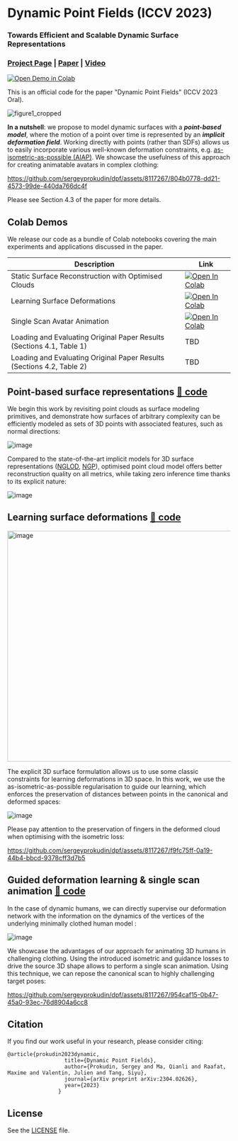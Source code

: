 # Dynamic Point Fields (ICCV 2023)

### Towards Efficient and Scalable Dynamic Surface Representations

### [Project Page](https://sergeyprokudin.github.io/dpf/) | [Paper](https://arxiv.org/abs/2304.02626) | [Video](https://www.youtube.com/watch?v=i-9eAgS8HEA)

[![Open Demo in Colab](https://colab.research.google.com/assets/colab-badge.svg)](https://colab.research.google.com/github//sergeyprokudin/dpf/blob/main/colab_notebooks/Single_Scan_Animation.ipynb)<br> 

This is an official code for the paper "Dynamic Point Fields" (ICCV 2023 Oral).

![figure1_cropped](https://github.com/sergeyprokudin/dpf/assets/8117267/9fb279d9-b518-4cc7-82e6-3ccfd4bee48c)

**In a nutshell**: we propose to model dynamic surfaces with a _**point-based model**_, where the motion of a point over time is represented by an _**implicit deformation field**_. Working directly with points (rather than SDFs) allows us to easily incorporate various well-known deformation constraints, e.g. [as-isometric-as-possible (AIAP)](http://graphics.stanford.edu/~niloy/research/shape_space/shape_space_sig_07.html). We showcase the usefulness of this approach for creating animatable avatars in complex clothing:


https://github.com/sergeyprokudin/dpf/assets/8117267/804b0778-dd21-4573-99de-440da766dc4f


Please see Section 4.3 of the paper for more details.

## Colab Demos

We release our code as a bundle of Colab notebooks covering the main experiments and applications discussed in the paper.

| Description      | Link |
| ----------- | ----------- |
| Static Surface Reconstruction with Optimised Clouds| [![Open In Colab](https://colab.research.google.com/assets/colab-badge.svg)](https://colab.research.google.com/github//sergeyprokudin/dpf/blob/main/colab_notebooks/Static_Surface_Reconstruction_with_Optimised_Clouds.ipynb)|
| Learning Surface Deformations | [![Open In Colab](https://colab.research.google.com/assets/colab-badge.svg)](https://colab.research.google.com/github//sergeyprokudin/dpf/blob/main/colab_notebooks/Learning_Surface_Deformations.ipynb)|
| Single Scan Avatar Animation | [![Open In Colab](https://colab.research.google.com/assets/colab-badge.svg)](https://colab.research.google.com/github//sergeyprokudin/dpf/blob/main/colab_notebooks/Single_Scan_Animation.ipynb)|
| Loading and Evaluating Original Paper Results (Sections 4.1, Table 1) | TBD |
| Loading and Evaluating Original Paper Results (Sections 4.2, Table 2) | TBD |

## Point-based surface representations [&#128279; code](https://colab.research.google.com/github//sergeyprokudin/dpf/blob/main/colab_notebooks/Static_Surface_Reconstruction_with_Optimised_Clouds.ipynb)

We begin this work by revisiting point clouds as surface modeling primitives, and demonstrate how surfaces of arbitrary complexity can be efficiently modeled as sets of 3D points with associated features, such as normal directions:

![image](https://github.com/sergeyprokudin/dpf/assets/8117267/07d75b51-90cb-47f8-ba09-96338bbfa05a)

Compared to the state-of-the-art implicit models for 3D surface representations ([NGLOD](https://nv-tlabs.github.io/nglod/), [NGP](https://nvlabs.github.io/instant-ngp/)), optimised point cloud model offers better reconstruction quality on all metrics, while taking zero inference time thanks to its explicit nature:

![image](https://github.com/sergeyprokudin/dpf/assets/8117267/da4ab24d-37c7-4462-9b79-9b67f50c6eb1)

## Learning surface deformations [&#128279; code](https://colab.research.google.com/github//sergeyprokudin/dpf/blob/main/colab_notebooks/Learning_Surface_Deformations.ipynb)

<img width="521" alt="image" src="https://github.com/sergeyprokudin/dpf/assets/8117267/e163c355-3f6a-42e2-901d-f610d1663361">


The explicit 3D surface formulation allows us to use some classic constraints for learning deformations in 3D space. In this work, we use the as-isometric-as-possible regularisation to guide our learning, which enforces the preservation of distances between points in the canonical and deformed spaces:

![image](https://github.com/sergeyprokudin/dpf/assets/8117267/603b8a99-dea3-4d8b-9549-085d7fd6c1ff)

Please pay attention to the preservation of fingers in the deformed cloud when optimising with the isometric loss:


https://github.com/sergeyprokudin/dpf/assets/8117267/f9fc75ff-0a19-44b4-bbcd-9378cff3d7b5

## Guided deformation learning & single scan animation [&#128279; code](https://colab.research.google.com/github//sergeyprokudin/dpf/blob/main/colab_notebooks/Single_Scan_Animation.ipynb)

In the case of dynamic humans, we can directly supervise our deformation network with the information on the dynamics of the vertices of the underlying minimally clothed human model :

![image](https://github.com/sergeyprokudin/dpf/assets/8117267/719f925e-64d8-40a1-92f0-10e756536bde)

We showcase the advantages of our approach for animating 3D humans in challenging clothing. Using the introduced isometric and guidance losses to drive the source 3D shape allows to perform a single scan animation. Using this technique, we can repose the canonical scan to highly challenging target poses:


https://github.com/sergeyprokudin/dpf/assets/8117267/954caf15-0b47-45a0-93ec-76d8904a6cc8


## Citation

If you find our work useful in your research, please consider citing:

```
@article{prokudin2023dynamic,
                  title={Dynamic Point Fields},
                  author={Prokudin, Sergey and Ma, Qianli and Raafat, Maxime and Valentin, Julien and Tang, Siyu},
                  journal={arXiv preprint arXiv:2304.02626},
                  year={2023}
                }
```

## License

See the [LICENSE](https://github.com/sergeyprokudin/dpf/blob/main/LICENSE) file.
